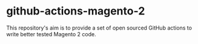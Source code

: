 # github-actions-magento-2
This repository's aim is to provide a set of open sourced GitHub actions to write better tested Magento 2 code.
